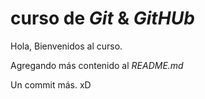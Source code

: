 # curso de _Git_ & _GitHUb_

Hola, Bienvenidos al curso.

Agregando más contenido al _README.md_

Un commit más. xD